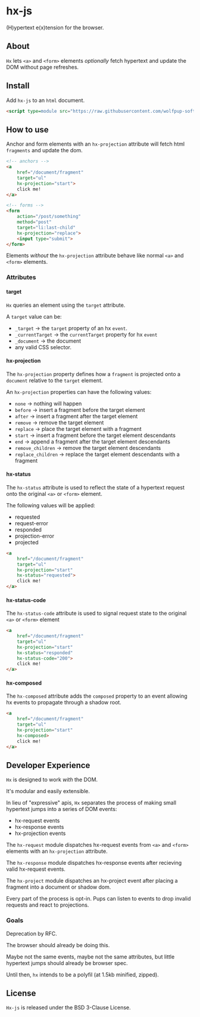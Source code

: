 # hx-js

(H)ypertext e(x)tension for the browser.

## About

`Hx` lets `<a>` and `<form>` elements _optionally_ fetch hypertext and update the DOM without page refreshes.

## Install

Add `hx-js` to an `html` document.

```html
<script type=module src="https://raw.githubusercontent.com/wolfpup-software/hx-js/main/hx/dist/hx.js"></script>
```

## How to use

Anchor and form elements with an `hx-projection` attribute will fetch html `fragments` and update the dom.

```html
<!-- anchors -->
<a
    href="/document/fragment"
    target="ul"
    hx-projection="start">
    click me!
</a>

<!-- forms -->
<form
    action="/post/something"
    method="post"
    target="li:last-child"
    hx-projection="replace">
    <input type="submit">
</form>
```

Elements _without_ the `hx-projection` attribute behave like normal `<a>` and `<form>` elements.

### Attributes

#### target

`Hx` queries an element using the `target` attribute.

A `target` value can be:
- `_target` -> the `target` property of an hx `event`.
- `_currentTarget` -> the `currentTarget` property for hx `event`
- `_document` -> the document
- any valid CSS selector.

#### hx-projection

The `hx-projection` property defines how a `fragment` is projected onto a `document` relative to the `target` element.

An `hx-projection` properties can have the following values:
- `none` -> nothing will happen
- `before` -> insert a fragment before the target element
- `after` -> insert a fragment after the target element
- `remove` -> remove the target element
- `replace` -> place the target element with a fragment
- `start` -> insert a fragment before the target element descendants
- `end` -> append a fragment after the target element descendants
- `remove_children` -> remove the target element descendants
- `replace_children` -> replace the target element descendants with a fragment

#### hx-status

The `hx-status` attribute is used to reflect the state of a hypertext request onto the original `<a>` or `<form>` element.

The following values will be applied:
- requested
- request-error
- responded
- projection-error
- projected

```html
<a
    href="/document/fragment"
    target="ul"
    hx-projection="start"
    hx-status="requested">
    click me!
</a>
```

#### hx-status-code

The `hx-status-code` attribute is used to signal request state to the original `<a>` or `<form>` element

```html
<a
    href="/document/fragment"
    target="ul"
    hx-projection="start"
    hx-status="responded"
    hx-status-code="200">
    click me!
</a>
```

#### hx-composed

The `hx-composed` attribute adds the `composed` property to an event allowing hx events to propagate through a shadow root.

```html
<a
    href="/document/fragment"
    target="ul"
    hx-projection="start"
    hx-composed>
    click me!
</a>
```

## Developer Experience

`Hx` is designed to work _with_ the DOM.

It's modular and easily extensible. 

In lieu of "expressive" apis, `Hx` separates the process of making small hypertext jumps into a series of DOM events:
- hx-request events
- hx-response events
- hx-projection events

The `hx-request` module dispatches hx-request events from `<a>` and `<form>` elements with an `hx-projection` attribute.

The `hx-response` module dispatches hx-response events after recieving valid hx-request events.

The `hx-project` module dispatches an hx-project event after placing a fragment into a document or shadow dom.

Every part of the process is opt-in. Pups can listen to events to drop invalid requests and react to projections.

### Goals

Deprecation by RFC.

The browser should already be doing this.

Maybe not the same events, maybe not the same attributes, but little hypertext jumps should already be browser spec.

Until then, `hx` intends to be a polyfil (at 1.5kb minified, zipped).

## License

`Hx-js` is released under the BSD 3-Clause License.